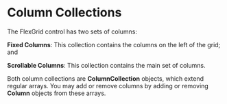Column Collections
==================

The FlexGrid control has two sets of columns:

**Fixed Columns**: This collection contains the columns on the left of the grid;  and

**Scrollable Columns**: This collection contains the main set of columns.

Both column collections are **ColumnCollection** objects, which extend regular arrays.
You may add or remove columns by adding or removing **Column** objects from these arrays.